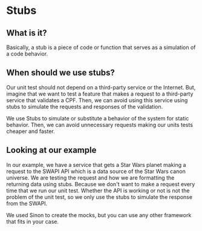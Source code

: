 # Stubs

## What is it? 
Basically, a stub is a piece of code or function that serves as a simulation of a code behavior.   

## When should we use stubs?
Our unit test should not depend on a third-party service or the Internet. But, imagine that we want to test a feature that makes a request to a third-party service that validates a CPF. Then, we can avoid using this service using stubs to simulate the requests and responses of the validation.

We use Stubs to simulate or substitute a behavior of the system for static behavior. Then, we can avoid unnecessary requests making our units tests cheaper and faster. 

## Looking at our example
In our example, we have a service that gets a Star Wars planet making a request to the SWAPI API which is a data source of the Star Wars canon universe. We are testing the request and how we are formatting the returning data using stubs. Because we don't want to make a request every time that we run our unit test. Whether the API is working or not is not the problem of the unit test, so we only use the stubs to simulate the response from the SWAPI.

We used Sinon to create the mocks, but you can use any other framework that fits in your case.